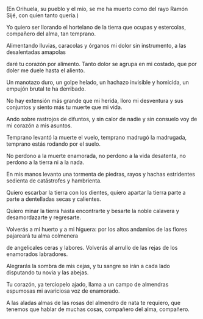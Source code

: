 (En Orihuela, su pueblo y el mío, se
me ha muerto como del rayo Ramón Sijé,
con quien tanto quería.)

Yo quiero ser llorando el hortelano
de la tierra que ocupas y estercolas,
compañero del alma, tan temprano.

Alimentando lluvias, caracolas
y órganos mi dolor sin instrumento,
a las desalentadas amapolas

daré tu corazón por alimento.
Tanto dolor se agrupa en mi costado,
que por doler me duele hasta el aliento.

Un manotazo duro, un golpe helado,
un hachazo invisible y homicida,
un empujón brutal te ha derribado.

No hay extensión más grande que mi herida,
lloro mi desventura y sus conjuntos
y siento más tu muerte que mi vida.

Ando sobre rastrojos de difuntos,
y sin calor de nadie y sin consuelo
voy de mi corazón a mis asuntos.

Temprano levantó la muerte el vuelo,
temprano madrugó la madrugada,
temprano estás rodando por el suelo.

No perdono a la muerte enamorada,
no perdono a la vida desatenta,
no perdono a la tierra ni a la nada.

En mis manos levanto una tormenta
de piedras, rayos y hachas estridentes
sedienta de catástrofes y hambrienta.

Quiero escarbar la tierra con los dientes,
quiero apartar la tierra parte a parte
a dentelladas secas y calientes.

Quiero minar la tierra hasta encontrarte
y besarte la noble calavera
y desamordazarte y regresarte.

Volverás a mi huerto y a mi higuera:
por los altos andamios de las flores
pajareará tu alma colmenera

de angelicales ceras y labores.
Volverás al arrullo de las rejas
de los enamorados labradores.

Alegrarás la sombra de mis cejas,
y tu sangre se irán a cada lado
disputando tu novia y las abejas.

Tu corazón, ya terciopelo ajado,
llama a un campo de almendras espumosas
mi avariciosa voz de enamorado.

A las aladas almas de las rosas
del almendro de nata te requiero,
que tenemos que hablar de muchas cosas,
compañero del alma, compañero.